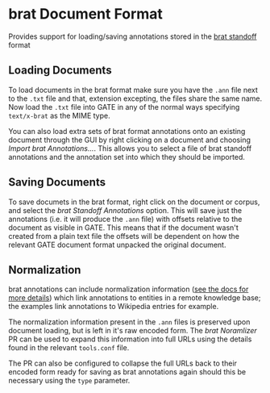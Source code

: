 # brat Document Format

Provides support for loading/saving annotations stored in the [brat
standoff](http://brat.nlplab.org/standoff.html) format

## Loading Documents

To load documents in the brat format make sure you have the `.ann` file next to
the `.txt` file and that, extension excepting, the files share the same name.
Now load the `.txt` file into GATE in any of the normal ways specifying
`text/x-brat` as the MIME type.

You can also load extra sets of brat format annotations onto an existing document
through the GUI by right clicking on a document and choosing _Import brat Annotations..._.
This allows you to select a file of brat standoff annotations and the annotation
set into which they should be imported.

## Saving Documents

To save documets in the brat format, right click on the document or corpus, and
select the _brat Standoff Annotations_ option. This will save just the
annotations (i.e. it will produce the `.ann` file) with offsets relative to the
document as visible in GATE. This means that if the document wasn't created
from a plain text file the offsets will be dependent on how the relevant GATE
document format unpacked the original document.

## Normalization

brat annotations can include normalization information ([see the docs for more
details](http://brat.nlplab.org/normalization.html)) which link annotations
to entities in a remote knowledge base; the examples link annotations to
Wikipedia entries for example.

The normalization information present in the `.ann` files is preserved upon
document loading, but is left in it's raw encoded form. The *brat Noramlizer*
PR can be used to expand this information into full URLs using the details
found in the relevant `tools.conf` file.

The PR can also be configured to collapse the full URLs back to their encoded
form ready for saving as brat annotations again should this be necessary using
the `type` parameter.
